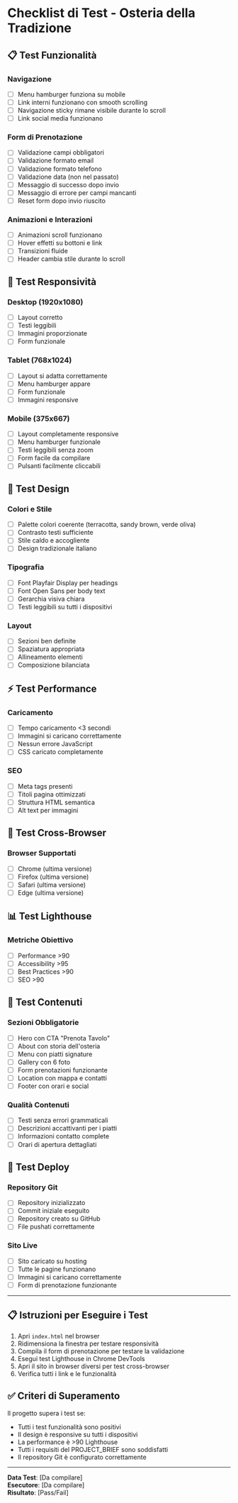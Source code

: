 # Checklist di Test - Osteria della Tradizione

## 📋 Test Funzionalità

### Navigazione
- [ ] Menu hamburger funziona su mobile
- [ ] Link interni funzionano con smooth scrolling
- [ ] Navigazione sticky rimane visibile durante lo scroll
- [ ] Link social media funzionano

### Form di Prenotazione
- [ ] Validazione campi obbligatori
- [ ] Validazione formato email
- [ ] Validazione formato telefono
- [ ] Validazione data (non nel passato)
- [ ] Messaggio di successo dopo invio
- [ ] Messaggio di errore per campi mancanti
- [ ] Reset form dopo invio riuscito

### Animazioni e Interazioni
- [ ] Animazioni scroll funzionano
- [ ] Hover effetti su bottoni e link
- [ ] Transizioni fluide
- [ ] Header cambia stile durante lo scroll

## 📱 Test Responsività

### Desktop (1920x1080)
- [ ] Layout corretto
- [ ] Testi leggibili
- [ ] Immagini proporzionate
- [ ] Form funzionale

### Tablet (768x1024)
- [ ] Layout si adatta correttamente
- [ ] Menu hamburger appare
- [ ] Form funzionale
- [ ] Immagini responsive

### Mobile (375x667)
- [ ] Layout completamente responsive
- [ ] Menu hamburger funzionale
- [ ] Testi leggibili senza zoom
- [ ] Form facile da compilare
- [ ] Pulsanti facilmente cliccabili

## 🎨 Test Design

### Colori e Stile
- [ ] Palette colori coerente (terracotta, sandy brown, verde oliva)
- [ ] Contrasto testi sufficiente
- [ ] Stile caldo e accogliente
- [ ] Design tradizionale italiano

### Tipografia
- [ ] Font Playfair Display per headings
- [ ] Font Open Sans per body text
- [ ] Gerarchia visiva chiara
- [ ] Testi leggibili su tutti i dispositivi

### Layout
- [ ] Sezioni ben definite
- [ ] Spaziatura appropriata
- [ ] Allineamento elementi
- [ ] Composizione bilanciata

## ⚡ Test Performance

### Caricamento
- [ ] Tempo caricamento <3 secondi
- [ ] Immagini si caricano correttamente
- [ ] Nessun errore JavaScript
- [ ] CSS caricato completamente

### SEO
- [ ] Meta tags presenti
- [ ] Titoli pagina ottimizzati
- [ ] Struttura HTML semantica
- [ ] Alt text per immagini

## 🔧 Test Cross-Browser

### Browser Supportati
- [ ] Chrome (ultima versione)
- [ ] Firefox (ultima versione)
- [ ] Safari (ultima versione)
- [ ] Edge (ultima versione)

## 📊 Test Lighthouse

### Metriche Obiettivo
- [ ] Performance >90
- [ ] Accessibility >95
- [ ] Best Practices >90
- [ ] SEO >90

## 📝 Test Contenuti

### Sezioni Obbligatorie
- [ ] Hero con CTA "Prenota Tavolo"
- [ ] About con storia dell'osteria
- [ ] Menu con piatti signature
- [ ] Gallery con 6 foto
- [ ] Form prenotazioni funzionante
- [ ] Location con mappa e contatti
- [ ] Footer con orari e social

### Qualità Contenuti
- [ ] Testi senza errori grammaticali
- [ ] Descrizioni accattivanti per i piatti
- [ ] Informazioni contatto complete
- [ ] Orari di apertura dettagliati

## 🚀 Test Deploy

### Repository Git
- [ ] Repository inizializzato
- [ ] Commit iniziale eseguito
- [ ] Repository creato su GitHub
- [ ] File pushati correttamente

### Sito Live
- [ ] Sito caricato su hosting
- [ ] Tutte le pagine funzionano
- [ ] Immagini si caricano correttamente
- [ ] Form di prenotazione funzionante

---

## 📋 Istruzioni per Eseguire i Test

1. Apri `index.html` nel browser
2. Ridimensiona la finestra per testare responsività
3. Compila il form di prenotazione per testare la validazione
4. Esegui test Lighthouse in Chrome DevTools
5. Apri il sito in browser diversi per test cross-browser
6. Verifica tutti i link e le funzionalità

## ✅ Criteri di Superamento

Il progetto supera i test se:
- Tutti i test funzionalità sono positivi
- Il design è responsive su tutti i dispositivi
- La performance è >90 Lighthouse
- Tutti i requisiti del PROJECT_BRIEF sono soddisfatti
- Il repository Git è configurato correttamente

---

**Data Test**: [Da compilare]  
**Esecutore**: [Da compilare]  
**Risultato**: [Pass/Fail]